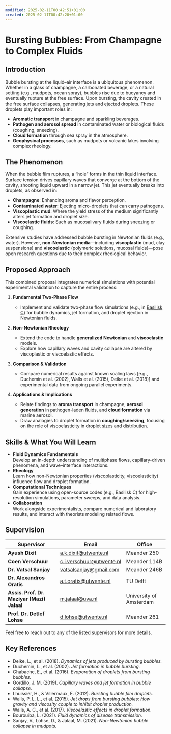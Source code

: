 ```yaml
---
modified: 2025-02-11T00:42:51+01:00
created: 2025-02-11T00:42:20+01:00
---
```

# Bursting Bubbles: From Champagne to Complex Fluids
## Introduction
Bubble bursting at the liquid–air interface is a ubiquitous phenomenon. Whether in a glass of champagne, a carbonated beverage, or a natural setting (e.g., mudpots, ocean spray), bubbles rise due to buoyancy and eventually rupture at the free surface. Upon bursting, the cavity created in the free surface collapses, generating jets and ejected droplets. These droplets play important roles in:
- **Aromatic transport** in champagne and sparkling beverages.
- **Pathogen and aerosol spread** in contaminated water or biological fluids (coughing, sneezing).
- **Cloud formation** through sea spray in the atmosphere.
- **Geophysical processes**, such as mudpots or volcanic lakes involving complex rheology.

## The Phenomenon
When the bubble film ruptures, a “hole” forms in the thin liquid interface. Surface tension drives capillary waves that converge at the bottom of the cavity, shooting liquid upward in a narrow jet. This jet eventually breaks into droplets, as observed in:
- **Champagne**: Enhancing aroma and flavor perception.
- **Contaminated water**: Ejecting micro-droplets that can carry pathogens.
- **Viscoplastic mud**: Where the yield stress of the medium significantly alters jet formation and droplet size.
- **Viscoelastic fluids**: Such as mucosalivary fluids during sneezing or coughing.

Extensive studies have addressed bubble bursting in Newtonian fluids (e.g., water). However, **non-Newtonian media**—including **viscoplastic** (mud, clay suspensions) and **viscoelastic** (polymeric solutions, mucosal fluids)—pose open research questions due to their complex rheological behavior.

## Proposed Approach
This combined proposal integrates numerical simulations with potential experimental validation to capture the entire process:

1. **Fundamental Two-Phase Flow**  
   - Implement and validate two-phase flow simulations (e.g., in [Basilisk C](http://basilisk.fr)) for bubble dynamics, jet formation, and droplet ejection in Newtonian fluids.

2. **Non-Newtonian Rheology**  
   - Extend the code to handle **generalized Newtonian** and **viscoelastic** models.  
   - Explore how capillary waves and cavity collapse are altered by viscoplastic or viscoelastic effects.

3. **Comparison & Validation**  
   - Compare numerical results against known scaling laws [e.g., Duchemin et al. (2002), Walls et al. (2015), Deike et al. (2018)] and experimental data from ongoing parallel experiments.

4. **Applications & Implications**  
   - Relate findings to **aroma transport** in champagne, **aerosol generation** in pathogen-laden fluids, and **cloud formation** via marine aerosol.  
   - Draw analogies to droplet formation in **coughing/sneezing**, focusing on the role of viscoelasticity in droplet sizes and distribution.

## Skills & What You Will Learn
- **Fluid Dynamics Fundamentals**  
  Develop an in-depth understanding of multiphase flows, capillary-driven phenomena, and wave–interface interactions.
- **Rheology**  
  Learn how non-Newtonian properties (viscoplasticity, viscoelasticity) influence flow and droplet formation.
- **Computational Techniques**  
  Gain experience using open-source codes (e.g., Basilisk C) for high-resolution simulations, parameter sweeps, and data analysis.
- **Collaboration**  
  Work alongside experimentalists, compare numerical and laboratory results, and interact with theorists modeling related flows.

## Supervision
| **Supervisor**              | **Email**                                   | **Office**                |
|-----------------------------|---------------------------------------------|---------------------------|
| **Ayush Dixit**             | [a.k.dixit@utwente.nl](mailto:a.k.dixit@utwente.nl) | Meander 250              |
| **Coen Verschuur**          | [c.i.verschuur@utwente.nl](mailto:c.i.verschuur@utwente.nl) | Meander 114B             |
| **Dr. Vatsal Sanjay**       | [vatsalsanjay@gmail.com](mailto:vatsalsanjay@gmail.com)       | Meander 246B             |
| **Dr. Alexandros Oratis**   | [a.t.oratis@utwente.nl](mailto:a.t.oratis@utwente.nl)          | TU Delft                 |
| **Assis. Prof. Dr. Maziyar (Mazi) Jalaal** | [m.jalaal@uva.nl](mailto:m.jalaal@uva.nl) | University of Amsterdam  |
| **Prof. Dr. Detlef Lohse**  | [d.lohse@utwente.nl](mailto:d.lohse@utwente.nl)                | Meander 261              |

Feel free to reach out to any of the listed supervisors for more details.

## Key References
- Deike, L., et al. (2018). *Dynamics of jets produced by bursting bubbles.*  
- Duchemin, L., et al. (2002). *Jet formation in bubble bursting.*  
- Ghabache, E., et al. (2016). *Evaporation of droplets from bursting bubbles.*  
- Gordillo, J. M. (2019). *Capillary waves and jet formation in bubble collapse.*  
- Lhuissier, H., & Villermaux, E. (2012). *Bursting bubble film droplets.*  
- Walls, P. L. L., et al. (2015). *Jet drops from bursting bubbles: How gravity and viscosity couple to inhibit droplet production.*  
- Walls, A. C., et al. (2017). *Viscoelastic effects in droplet formation.*  
- Bourouiba, L. (2021). *Fluid dynamics of disease transmission.*  
- Sanjay, V., Lohse, D., & Jalaal, M. (2021). *Non-Newtonian bubble collapse in mudpots.*  